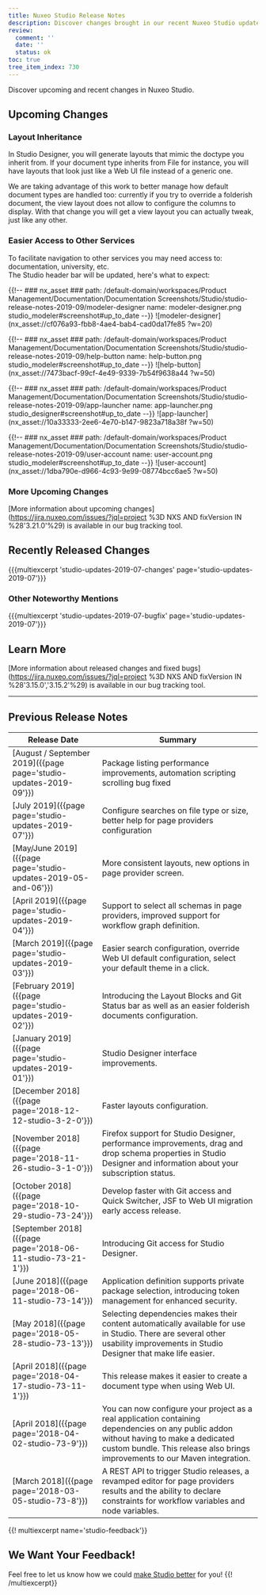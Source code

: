 ```yaml
---
title: Nuxeo Studio Release Notes
description: Discover changes brought in our recent Nuxeo Studio updates.
review:
  comment: ''
  date: ''
  status: ok
toc: true
tree_item_index: 730
---
```


Discover upcoming and recent changes in Nuxeo Studio.

## Upcoming Changes

### Layout Inheritance

In Studio Designer, you will generate layouts that mimic the doctype you inherit from. If your document type inherits from File for instance, you will have layouts that look just like a Web UI file instead of a generic one.

We are taking advantage of this work to better manage how default document types are handled too: currently if you try to override a folderish document, the view layout does not allow to configure the columns to display. With that change you will get a view layout you can actually tweak, just like any other.

### Easier Access to Other Services

To facilitate navigation to other services you may need access to: documentation, university, etc. </br>
The Studio header bar will be updated, here's what to expect:

{{!--     ### nx_asset ###
    path: /default-domain/workspaces/Product Management/Documentation/Documentation Screenshots/Studio/studio-release-notes-2019-09/modeler-designer
    name: modeler-designer.png
    studio_modeler#screenshot#up_to_date
--}}
![modeler-designer](nx_asset://cf076a93-fbb8-4ae4-bab4-cad0da17fe85 ?w=20)

{{!--     ### nx_asset ###
    path: /default-domain/workspaces/Product Management/Documentation/Documentation Screenshots/Studio/studio-release-notes-2019-09/help-button
    name: help-button.png
    studio_modeler#screenshot#up_to_date
--}}
![help-button](nx_asset://7473bacf-99cf-4e49-9339-7b54f9638a44 ?w=50)

{{!--     ### nx_asset ###
    path: /default-domain/workspaces/Product Management/Documentation/Documentation Screenshots/Studio/studio-release-notes-2019-09/app-launcher
    name: app-launcher.png
    studio_designer#screenshot#up_to_date
--}}
![app-launcher](nx_asset://10a33333-2ee6-4e70-b147-9823a718a38f ?w=50)

{{!--     ### nx_asset ###
    path: /default-domain/workspaces/Product Management/Documentation/Documentation Screenshots/Studio/studio-release-notes-2019-09/user-account
    name: user-account.png
    studio_modeler#screenshot#up_to_date
--}}
![user-account](nx_asset://1dba790e-d966-4c93-9e99-08774bcc6ae5 ?w=50)

### More Upcoming Changes

[More information about upcoming changes](https://jira.nuxeo.com/issues/?jql=project %3D NXS AND fixVersion IN %28'3.21.0'%29) is available in our bug tracking tool.

## Recently Released Changes

{{{multiexcerpt 'studio-updates-2019-07-changes' page='studio-updates-2019-07'}}}

### Other Noteworthy Mentions

{{{multiexcerpt 'studio-updates-2019-07-bugfix' page='studio-updates-2019-07'}}}

## Learn More
[More information about released changes and fixed bugs](https://jira.nuxeo.com/issues/?jql=project %3D NXS AND fixVersion IN %28'3.15.0','3.15.2'%29) is available in our bug tracking tool.

---

## Previous Release Notes

| Release Date                                           | Summary                                                                                                                                                                                                                |
| ----------------------------------------------------------- | ---------------------------------------------------------------------------------------------------------------------------------------------------------------------------------------------------------------------- |
| [August / September 2019]({{page page='studio-updates-2019-09'}})      | Package listing performance improvements, automation scripting scrolling bug fixed |
| [July 2019]({{page page='studio-updates-2019-07'}})      | Configure searches on file type or size, better help for page providers configuration |
| [May/June 2019]({{page page='studio-updates-2019-05-and-06'}})      | More consistent layouts, new options in page provider screen. |
| [April 2019]({{page page='studio-updates-2019-04'}})      | Support to select all schemas in page providers, improved support for workflow graph definition. |
| [March 2019]({{page page='studio-updates-2019-03'}})      | Easier search configuration, override Web UI default configuration, select your default theme in a click. |          
| [February 2019]({{page page='studio-updates-2019-02'}})      | Introducing the Layout Blocks and Git Status bar as well as an easier folderish documents configuration.                                                                                                                                                                               |
| [January 2019]({{page page='studio-updates-2019-01'}})      | Studio Designer interface improvements.                                                                                                                                                                                |
| [December 2018]({{page page='2018-12-12-studio-3-2-0'}})    | Faster layouts configuration.                                                                                                                                                                                          |
| [November 2018]({{page page='2018-11-26-studio-3-1-0'}})    | Firefox support for Studio Designer, performance improvements, drag and drop schema properties in Studio Designer and information about your subscription status.                                                      |
| [October 2018]({{page page='2018-10-29-studio-73-24'}})     | Develop faster with Git access and Quick Switcher, JSF to Web UI migration early access release.                                                                                                                       |
| [September 2018]({{page page='2018-06-11-studio-73-21-1'}}) | Introducing Git access for Studio Designer.                                                                                                                                                                            |
| [June 2018]({{page page='2018-06-11-studio-73-14'}})        | Application definition supports private package selection, introducing token management for enhanced security.                                                                                                         |
| [May 2018]({{page page='2018-05-28-studio-73-13'}})         | Selecting dependencies makes their content automatically available for use in Studio. There are several other usability improvements in Studio Designer that make life easier.                                         |
| [April 2018]({{page page='2018-04-17-studio-73-11-1'}})     | This release makes it easier to create a document type when using Web UI.                                                                                                                                              |
| [April 2018]({{page page='2018-04-02-studio-73-9'}})        | You can now configure your project as a real application containing dependencies on any public addon without having to make a dedicated custom bundle. This release also brings improvements to our Maven integration. |
| [March 2018]({{page page='2018-03-05-studio-73-8'}})        | A REST API to trigger Studio releases, a revamped editor for page providers results and the ability to declare constraints for workflow variables and node variables.                                                  |

{{! multiexcerpt name='studio-feedback'}}
## We Want Your Feedback!

Feel free to let us know how we could [make Studio better](https://portal.prodpad.com/eb062eda-6d54-11e7-8513-22000a2145da) for you!
{{! /multiexcerpt}}
